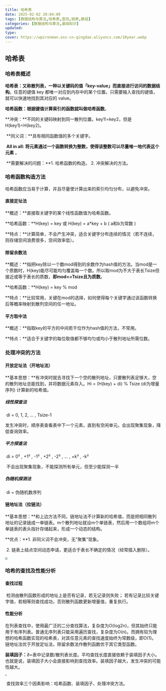 ```yaml
---
title: 哈希表
date: 2025-02-02 20:04:09
tags: [数据结构与算法,哈希表,查找,链表,数组]
categories: [数据结构与算法,基础知识]
updated: 
type: 
cover: https://wpironman.oss-cn-qingdao.aliyuncs.com/10year.webp
---
```


## 哈希表 

### 哈希表概述

​	**哈希表：**又称散列表，一种以关键码的值**「key-value」**而直接进行访问的**数据结构**。任意的键值 key  都唯一对应到内存中的某个位置。只需要输入查找的键值，就可以快速地找到其对应的  value。

​	**哈希函数：**根据键值计算索引的函数就叫做**哈希函数**。

​	**冲突：**不同的关键码映射到同一散列位置。key1!=key2，但是H(key1)=H(key2)。

​	**同义词：**具有相同函数值的多个关键字。

​	**All in all:  将元素通过一个函数转换为整数，使得该整数可以尽量唯一地代表这个元素** 。

​	**需要解决的问题：**1. 哈希函数的构造。   2. 冲突解决的方法。

### 哈希函数构造方法

​	哈希函数应当易于计算，并且尽量使计算出来的索引均匀分布，以避免冲突。

####  直接定址法

**概述：**直接取关键字的某个线性函数值为哈希函数。

**哈希函数：**H(key) = key 或 H(key) = a*key + b   ( a和b为常数 )

**特点：**计算简单，不会产生冲突，适合关键字分布连续的情况（若不连续，则存储空间浪费很多，空间效率低）。

#### 除留余数法

**概述：**指把key除以一个数mod得到的余数作为hash值的方法。当mod是一个质数时，H(key)能尽可能均匀覆盖每一个数。所以取mod为不大于表长Tsize但接近或等于表长的质数，**即mod<=Tsize且为质数**。

**哈希函数：**H(key) = key % mod

**特点：**比较常用，关键在mod的选择，如何使得每个关键字通过该函数转换后等概率映射到散列空间的任一地址。

#### 平方取中法

**概述：**指取key的平方的中间若干位作为hash值的方法，不常用。

**特点：**适合于关键字的每位取值都不够均匀或均小于散列地址所需位数。

### 处理冲突的方法

#### 开放定址法（开地址法）

**基本思想：**有冲突时就去寻找下一个空的散列地址，只要散列表足够大，空的散列地址总能找到，并将数据元素存入。Hi = (H(key) + di) % Tsize (di为增量序列)   计算新的哈希值。

##### 线性探查法

​	di = 0, 1, 2, ... , Tsize-1 

​	发生冲突时，顺序表查看表中下一个元素，直到有空闲单元。会出现聚集现象，降低查询效率。

##### 平方探查法

​	di = 0² , +1² ,  -1² , +2² , -2² , ... , +k² , -k²   

​	不会出现聚集现象，不能探测所有单元，但至少能探测一半

##### 伪随机探测法

​	di = 伪随机数序列

#### 链地址法（拉链法）

**基本思想：**和上边方法不同，链地址法不计算新的哈希值，而是把相同散列地址的记录链成一单链表。m个散列地址就设m个单链表，然后用一个数组将m个单链表的表头指针存储起来，形成一个动态的结构。

**优点：**1. 非同义词不会冲突，无"聚集"现象。

​	   2. 链表上结点空间动态申请，更适合于表长不确定的情况（经常插入删除）。

<img src="https://wpironman.oss-cn-qingdao.aliyuncs.com/%E9%93%BE%E5%9C%B0%E5%9D%80%E6%B3%95.png" style="zoom:50%;" />

### 哈希的查找及性能分析

#### 查找过程

​	检测由散列函数形成的地址上是否有记录，若无记录则失败； 若有记录比较关键字值，若相等则查找成功，否则散列函数更新增量值，重复执行。

#### 性能分析

​	在列表查找中，使用最广泛的二分查找算法，复杂度为O(log2n)，但其始终只能用于有序列表。普通无序列表只能采用遍历查找，复杂度为O(n)。而拥有较为理想的哈希函数实现的哈希表，对其任意元素的查找速度始终为常数级，即O(1)。  链地址法优于开放定址法，除留余数法作散列函数优于其它类型函数。

**装填因子：**∂=表中记录数/散列表长度。平均查找长度直接依赖于装填因子大小。也就是说，装填因子大小会直接影响到查找效率。装填因子越大，发生冲突的可能性越大。

<img src="https://wpironman.oss-cn-qingdao.aliyuncs.com/ASL.png" style="zoom:33%;" />

​	查找效率三个因素影响：哈希函数、装填因子、处理冲突方法。



